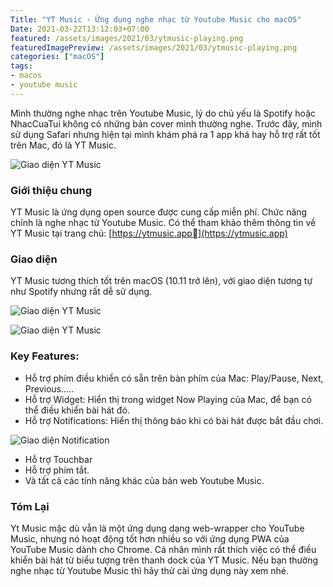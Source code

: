 ```yaml
---
Title: "YT Music - Ứng dụng nghe nhạc từ Youtube Music cho macOS"
Date: 2021-03-22T13:12:03+07:00
featured: /assets/images/2021/03/ytmusic-playing.png
featuredImagePreview: /assets/images/2021/03/ytmusic-playing.png
categories: ["macOS"]
tags:
- macos
- youtube music
---
```


Mình thường nghe nhạc trên Youtube Music, lý do chủ yếu là Spotify hoặc NhacCuaTui không có những bản cover mình thường nghe. Trước đây, mình sử dụng Safari nhưng hiện tại mình khám phá ra 1 app khá hay hỗ trợ rất tốt trên Mac, đó là YT Music. 

![Giao diện YT Music](/assets/images/2021/03/yt-music-screenshot.png)

### Giới thiệu chung

YT Music là ứng dụng open source được cung cấp miễn phí. Chức năng chính là nghe nhạc từ Youtube Music. Có thể tham khảo thêm thông tin về YT Music tại trang chủ: [https://ytmusic.app](https://ytmusic.app)

### Giao diện

YT Music tương thích tốt trên macOS (10.11 trở lên), với giao diện tương tự như Spotify nhưng rất dễ sử dụng.

![Giao diện YT Music](/assets/images/2021/03/1.png)

![Giao diện YT Music](/assets/images/2021/03/2.png)

### Key Features:

* Hỗ trợ phím điều khiển có sẵn trên bàn phím của Mac: Play/Pause, Next, Previous.....
* Hỗ trợ Widget: Hiển thị trong widget Now Playing của Mac, để bạn có thể điều khiển bài hát đó.
* Hỗ trợ Notifications: Hiển thị thông báo khi có bài hát được bắt đầu chơi.
 
![Giao diện Notification](/assets/images/2021/03/ytmusic-noti.png)

* Hỗ trợ Touchbar
* Hỗ trợ phím tắt.
* Và tất cả các tính năng khác của bản web Youtube Music.

### Tóm Lại

Yt Music mặc dù vẫn là một ứng dụng dạng web-wrapper cho YouTube Music, nhưng nó hoạt động tốt hơn nhiều so với ứng dụng PWA của YouTube Music dành cho Chrome. Cá nhân mình rất thích việc có thể điều khiển bài hát từ biểu tượng trên thanh dock của YT Music. Nếu bạn thường nghe nhạc từ Youtube Music thì hãy thử cài ứng dụng này xem nhé.
